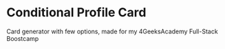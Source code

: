 # Conditional Profile Card

Card generator with few options, made for my 4GeeksAcademy Full-Stack Boostcamp

